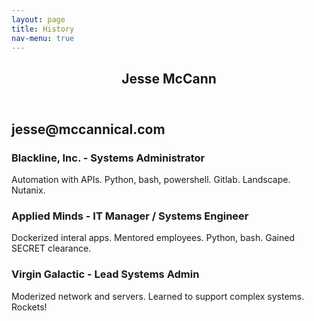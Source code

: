 ```yaml
---
layout: page
title: History
nav-menu: true
---
```


<!-- Main -->
<div id="main" class="alt">

<!-- One -->
<section id="one">
	<div class="inner">
		<header class="major">
			<h1>Jesse McCann</h1>
		</header>

<!-- Content -->
<h2 id="content">jesse@mccannical.com</h2>
<pIT Manager | Cloud Infrastructure | AWS Solutions Architect Associate | SysOps | Linux</p>
<div class="row">
	<div class="6u 12u$(small)">
		<h3>Blackline, Inc. - Systems Administrator</h3>
		<p>Automation with APIs. Python, bash, powershell. Gitlab. Landscape. Nutanix.  </p>
	</div>
	<div class="6u$ 12u$(small)">
		<h3>Applied Minds - IT Manager / Systems Engineer </h3>
		<p>Dockerized interal apps. Mentored employees. Python, bash. Gained SECRET clearance.</p>
	</div>
	<!-- Break -->
	<div class="4u 12u$(medium)">
		<h3>Virgin Galactic - Lead Systems Admin</h3>
		<p>Moderized network and servers. Learned to support complex systems. Rockets!</p>
	</div>
</div>

